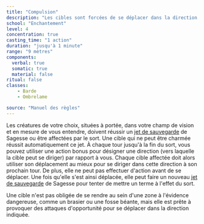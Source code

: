 ```yaml
---
title: "Compulsion"
description: "Les cibles sont forcées de se déplacer dans la direction que vous imposez."
school: "Enchantement"
level: 4
concentration: true
casting_time: "1 action"
duration: "jusqu'à 1 minute"
range: "9 mètres"
components:
  verbal: true
  somatic: true
  material: false
ritual: false
classes:
    - Barde
    - Ombrelame

source: "Manuel des règles"
---
```

Les créatures de votre choix, situées à portée, dans votre champ de vision et en mesure de vous entendre, doivent réussir un [jet de sauvegarde](/utiliser-les-caracteristiques/#jets-de-sauvegarde) de Sagesse ou être affectées par le sort. Une cible qui ne peut être charmée réussit automatiquement ce jet. À chaque tour jusqu'à la fin du sort, vous pouvez utiliser une action bonus pour désigner une direction (vers laquelle la cible peut se diriger) par rapport à vous. Chaque cible affectée doit alors utiliser son déplacement au mieux pour se diriger dans cette direction à son prochain tour. De plus, elle ne peut pas effectuer d'action avant de se déplacer. Une fois qu'elle s'est ainsi déplacée, elle peut faire un nouveau [jet de sauvegarde](/utiliser-les-caracteristiques/#jets-de-sauvegarde) de Sagesse pour tenter de mettre un terme à l'effet du sort.

Une cible n'est pas obligée de se rendre au sein d'une zone à l'évidence dangereuse, comme un brasier ou une fosse béante, mais elle est prête à provoquer des attaques d'opportunité pour se déplacer dans la direction indiquée.
